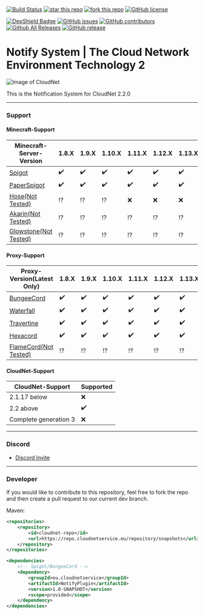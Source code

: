 [![Build Status](https://ci.cloudnetservice.eu/buildStatus/icon?job=CloudNetService/v2-notifysystem/master)](https://ci.cloudnetservice.eu/job/CloudNetService/job/v2-notifysystem/master)
[![star this repo](http://githubbadges.com/star.svg?user=CloudNetService&repo=v2-notifysystem)](https://github.com/CloudNetService/v2-notifysystem)
[![fork this repo](http://githubbadges.com/fork.svg?user=CloudNetService&repo=v2-notifysystem)](https://github.com/CloudNetService/v2-notifysystem/fork)
[![GitHub license](https://img.shields.io/github/license/CloudNetService/v2-notifysystem.svg)](https://github.com/CloudNetService/v2-notifysystem/blob/master/LICENSE)

[![DepShield Badge](https://depshield.sonatype.org/badges/CloudNetService/v2-notifysystem/depshield.svg)](https://depshield.github.io)
[![GitHub issues](https://img.shields.io/github/issues/CloudNetService/v2-notifysystem.svg)](https://github.com/CloudNetService/v2-notifysystem/issues)
[![GitHub contributors](https://img.shields.io/github/contributors/CloudNetService/v2-notifysystem.svg)](https://github.com/CloudNetService/v2-notifysystem/graphs/contributors)
[![Github All Releases](https://img.shields.io/github/downloads/CloudNetService/v2-notifysystem/total.svg)](https://github.com/CloudNetService/v2-notifysystem/releases)
[![GitHub release](https://img.shields.io/github/release/CloudNetService/Cv2-notifysystem.svg)](https://github.com/CloudNetService/v2-notifysystem/releases)


# Notify System | The Cloud Network Environment Technology 2
![Image of CloudNet](https://cdn.discordapp.com/attachments/325383142464552972/354670548292206594/CloudNet.png)

This is the Notification System for CloudNet 2.2.0
 
___
 ### Support
 
 #### Minecraft-Support
 | Minecraft-Server-Version | 1.8.X | 1.9.X | 1.10.X | 1.11.X | 1.12.X | 1.13.X | 1.14.X | 1.15.X |
 |----------------|-------|-------|--------|--------|--------|--------|--------|--------|
 | [Spigot](https://www.spigotmc.org/wiki/about-spigot/) | :heavy_check_mark: | :heavy_check_mark: | :heavy_check_mark: | :heavy_check_mark: | :heavy_check_mark: | :heavy_check_mark: | :heavy_check_mark: | :heavy_check_mark: |
 | [PaperSpigot](https://github.com/PaperMC/Paper) | :heavy_check_mark: | :heavy_check_mark: | :heavy_check_mark: | :heavy_check_mark: | :heavy_check_mark: | :heavy_check_mark: | :heavy_check_mark: | :heavy_check_mark: |
 | [Hose(Not Tested)](https://github.com/softpak/HOSE) | :interrobang: | :interrobang: | :interrobang: | :x: | :x: | :x: | :x: | :x: |
 | [Akarin(Not Tested)](https://github.com/Akarin-project/Akarin) | :interrobang: | :interrobang: | :interrobang: | :interrobang: | :interrobang: | :interrobang: | :interrobang: | :x: |
 | [Glowstone(Not Tested)](https://www.glowstone.net/) | :interrobang: | :interrobang: | :interrobang: | :interrobang: | :interrobang: | :interrobang: | :interrobang: | :interrobang: |

 #### Proxy-Support
 | Proxy-Version(Latest Only) | 1.8.X | 1.9.X | 1.10.X | 1.11.X | 1.12.X | 1.13.X | 1.14.X | 1.15.X |
 |----------------|-------|-------|--------|--------|--------|--------|--------|--------|
 | [BungeeCord](https://github.com/SpigotMC/BungeeCord) | :heavy_check_mark: | :heavy_check_mark: | :heavy_check_mark: | :heavy_check_mark: | :heavy_check_mark: | :heavy_check_mark: | :heavy_check_mark: | :heavy_check_mark: |
 | [Waterfall](https://github.com/PaperMC/Waterfall) | :heavy_check_mark: | :heavy_check_mark: | :heavy_check_mark: | :heavy_check_mark: | :heavy_check_mark: | :heavy_check_mark: | :heavy_check_mark: | :heavy_check_mark: |
 | [Travertine](https://github.com/PaperMC/Travertine) | :heavy_check_mark: | :heavy_check_mark: | :heavy_check_mark: | :heavy_check_mark: | :heavy_check_mark: | :heavy_check_mark: | :heavy_check_mark: | :heavy_check_mark: |
 | [Hexacord](https://github.com/HexagonMC/BungeeCord) | :heavy_check_mark: | :heavy_check_mark: | :heavy_check_mark: | :heavy_check_mark: | :heavy_check_mark: | :heavy_check_mark: | :heavy_check_mark: | :heavy_check_mark: |
 | [FlameCord(Not Tested)](https://www.mc-market.org/resources/13492/) | :interrobang: | :interrobang: | :interrobang: | :interrobang: | :interrobang: | :interrobang: | :interrobang: | :interrobang: |
 
 
 #### CloudNet-Support
 | CloudNet-Support | Supported | 
 |------------------|-----------|
 | 2.1.17 below | :x: |
 | 2.2 above| :heavy_check_mark: |
 | Complete generation 3 | :x: |
  
___
    
### Discord
 *  [Discord Invite](https://discord.gg/CPCWr7w)
 
---
### Developer
If you would like to contribute to this repository, feel free to fork the repo and then create a pull request to our current dev branch. 
 
Maven:
```xml
<repositories>
    <repository>
        <id>cloudnet-repo</id>
        <url>https://repo.cloudnetservice.eu/repository/snapshots</url>
    </repository>
</repositories>

<dependencies>
    <!-- Spigot/BungeeCord -->
    <dependency>
        <groupId>eu.cloudnetservice</groupId>
        <artifactId>NotifyPlugin</artifactId>
        <version>1.0-SNAPSHOT</version>
        <scope>provided</scope>
    </dependency>
</dependencies>
```